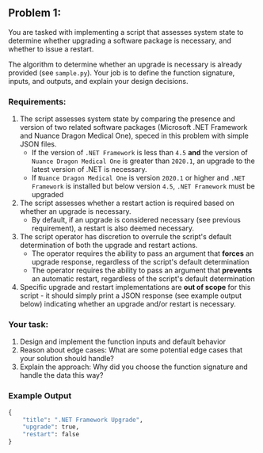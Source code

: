 ## Problem 1:

You are tasked with implementing a script that assesses system state to determine whether upgrading a software package is necessary, and whether to issue a restart.

The algorithm to determine whether an upgrade is necessary is already provided (see `sample.py`). Your job is to define the function signature, inputs, and outputs, and explain your design decisions.


### Requirements:

1. The script assesses system state by comparing the presence and version of two related software packages (Microsoft .NET Framework and Nuance Dragon Medical One), speced in this problem with simple JSON files.
    * If the version of `.NET Framework` is less than `4.5` **and** the version of `Nuance Dragon Medical One` is greater than `2020.1`, an upgrade to the latest version of .NET is necessary.
    * If `Nuance Dragon Medical One` is version `2020.1` or higher and `.NET Framework` is installed but below version `4.5`, `.NET Framework` must be upgraded 
2. The script assesses whether a restart action is required based on whether an upgrade is necessary.
    * By default, if an upgrade is considered necessary (see previous requirement), a restart is also deemed necessary.
3. The script operator has discretion to overrule the script's default determination of both the upgrade and restart actions.
    * The operator requires the ability to pass an argument that **forces** an upgrade response, regardless of the script's default determination
    * The operator requires the ability to pass an argument that **prevents** an automatic restart, regardless of the script's default determination
4. Specific upgrade and restart implementations are **out of scope** for this script - it should simply print a JSON response (see example output below) indicating whether an upgrade and/or restart is necessary.

### Your task:

1. Design and implement the function inputs and default behavior
2. Reason about edge cases: What are some potential edge cases that your solution should handle?
3. Explain the approach: Why did you choose the function signature and handle the data this way?

### Example Output
```python
{
    "title": ".NET Framework Upgrade",
    "upgrade": true,
    "restart": false
}
```
